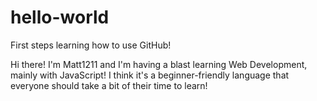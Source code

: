 # hello-world
First steps learning how to use GitHub!

Hi there! I'm Matt1211 and I'm having a blast learning Web Development, mainly with JavaScript! I think it's a beginner-friendly language that everyone should take a bit of their time to learn!
